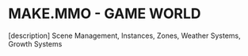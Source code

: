 # MAKE.MMO - GAME WORLD

[description]
Scene Management, Instances, Zones, Weather Systems, Growth Systems
